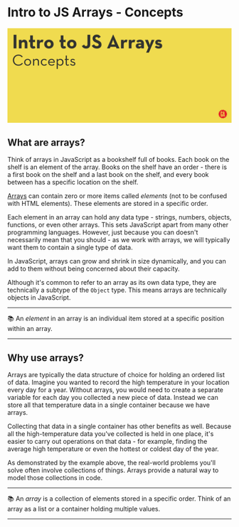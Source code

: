# Intro to JS Arrays - Concepts

![Hero image](./assets/hero.png)

## What are arrays?

Think of arrays in JavaScript as a bookshelf full of books. Each book on the shelf is an element of the array. Books on the shelf have an order - there is a first book on the shelf and a last book on the shelf, and every book between has a specific location on the shelf.

[Arrays](https://developer.mozilla.org/en-US/docs/Web/JavaScript/Reference/Global_Objects/Array) can contain zero or more items called *elements* (not to be confused with HTML elements). These elements are stored in a specific order. 

Each element in an array can hold any data type - strings, numbers, objects, functions, or even other arrays. This sets JavaScript apart from many other programming languages. However, just because you can doesn't necessarily mean that you should - as we work with arrays, we will typically want them to contain a single type of data.

In JavaScript, arrays can grow and shrink in size dynamically, and you can add to them without being concerned about their capacity.

Although it's common to refer to an array as its own data type, they are technically a subtype of the `Object` type. This means arrays are technically objects in JavaScript.

___
📚 An *element* in an array is an individual item stored at a specific position within an array. 
___

## Why use arrays?

Arrays are typically the data structure of choice for holding an ordered list of data. Imagine you wanted to record the high temperature in your location every day for a year. Without arrays, you would need to create a separate variable for each day you collected a new piece of data. Instead we can store all that temperature data in a single container because we have arrays.

Collecting that data in a single container has other benefits as well. Because all the high-temperature data you've collected is held in one place, it's easier to carry out operations on that data - for example, finding the average high temperature or even the hottest or coldest day of the year.

As demonstrated by the example above, the real-world problems you'll solve often involve collections of things. Arrays provide a natural way to model those collections in code.

___
📚 An *array* is a collection of elements stored in a specific order. Think of an array as a list or a container holding multiple values.
___
